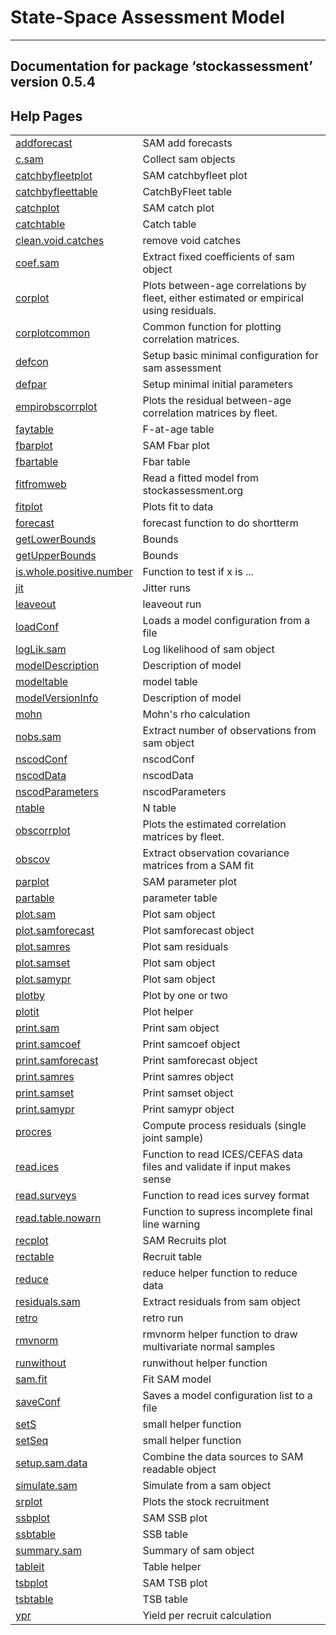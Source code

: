 State-Space Assessment Model
============================

------------------------------------------------------------------------

Documentation for package ‘stockassessment’ version 0.5.4
---------------------------------------------------------

Help Pages
----------

|                                                         |                                                                                         |
|---------------------------------------------------------|-----------------------------------------------------------------------------------------|
| [addforecast](addforecast.md)                           | SAM add forecasts                                                                       |
| [c.sam](c.sam.md)                                       | Collect sam objects                                                                     |
| [catchbyfleetplot](catchbyfleetplot.md)                 | SAM catchbyfleet plot                                                                   |
| [catchbyfleettable](catchbyfleettable.md)               | CatchByFleet table                                                                      |
| [catchplot](catchplot.md)                               | SAM catch plot                                                                          |
| [catchtable](catchtable.md)                             | Catch table                                                                             |
| [clean.void.catches](clean.void.catches.md)             | remove void catches                                                                     |
| [coef.sam](coef.sam.md)                                 | Extract fixed coefficients of sam object                                                |
| [corplot](corplot.md)                                   | Plots between-age correlations by fleet, either estimated or empirical using residuals. |
| [corplotcommon](corplotcommon.md)                       | Common function for plotting correlation matrices.                                      |
| [defcon](defcon.md)                                     | Setup basic minimal configuration for sam assessment                                    |
| [defpar](defpar.md)                                     | Setup minimal initial parameters                                                        |
| [empirobscorrplot](empirobscorrplot.md)                 | Plots the residual between-age correlation matrices by fleet.                           |
| [faytable](faytable.md)                                 | F-at-age table                                                                          |
| [fbarplot](fbarplot.md)                                 | SAM Fbar plot                                                                           |
| [fbartable](fbartable.md)                               | Fbar table                                                                              |
| [fitfromweb](fitfromweb.md)                             | Read a fitted model from stockassessment.org                                            |
| [fitplot](fitplot.md)                                   | Plots fit to data                                                                       |
| [forecast](forecast.md)                                 | forecast function to do shortterm                                                       |
| [getLowerBounds](getLowerBounds.md)                     | Bounds                                                                                  |
| [getUpperBounds](getUpperBounds.md)                     | Bounds                                                                                  |
| [is.whole.positive.number](is.whole.positive.number.md) | Function to test if x is ...                                                            |
| [jit](jit.md)                                           | Jitter runs                                                                             |
| [leaveout](leaveout.md)                                 | leaveout run                                                                            |
| [loadConf](loadConf.md)                                 | Loads a model configuration from a file                                                 |
| [logLik.sam](logLik.sam.md)                             | Log likelihood of sam object                                                            |
| [modelDescription](modelDescription.md)                 | Description of model                                                                    |
| [modeltable](modeltable.md)                             | model table                                                                             |
| [modelVersionInfo](modelVersionInfo.md)                 | Description of model                                                                    |
| [mohn](mohn.md)                                         | Mohn's rho calculation                                                                  |
| [nobs.sam](nobs.sam.md)                                 | Extract number of observations from sam object                                          |
| [nscodConf](nscodConf.md)                               | nscodConf                                                                               |
| [nscodData](nscodData.md)                               | nscodData                                                                               |
| [nscodParameters](nscodParameters.md)                   | nscodParameters                                                                         |
| [ntable](ntable.md)                                     | N table                                                                                 |
| [obscorrplot](obscorrplot.md)                           | Plots the estimated correlation matrices by fleet.                                      |
| [obscov](obscov.md)                                     | Extract observation covariance matrices from a SAM fit                                  |
| [parplot](parplot.md)                                   | SAM parameter plot                                                                      |
| [partable](partable.md)                                 | parameter table                                                                         |
| [plot.sam](plot.sam.md)                                 | Plot sam object                                                                         |
| [plot.samforecast](plot.samforecast.md)                 | Plot samforecast object                                                                 |
| [plot.samres](plot.samres.md)                           | Plot sam residuals                                                                      |
| [plot.samset](plot.samset.md)                           | Plot sam object                                                                         |
| [plot.samypr](plot.samypr.md)                           | Plot sam object                                                                         |
| [plotby](plotby.md)                                     | Plot by one or two                                                                      |
| [plotit](plotit.md)                                     | Plot helper                                                                             |
| [print.sam](print.sam.md)                               | Print sam object                                                                        |
| [print.samcoef](print.samcoef.md)                       | Print samcoef object                                                                    |
| [print.samforecast](print.samforecast.md)               | Print samforecast object                                                                |
| [print.samres](print.samres.md)                         | Print samres object                                                                     |
| [print.samset](print.samset.md)                         | Print samset object                                                                     |
| [print.samypr](print.samypr.md)                         | Print samypr object                                                                     |
| [procres](procres.md)                                   | Compute process residuals (single joint sample)                                         |
| [read.ices](read.ices.md)                               | Function to read ICES/CEFAS data files and validate if input makes sense                |
| [read.surveys](read.surveys.md)                         | Function to read ices survey format                                                     |
| [read.table.nowarn](read.table.nowarn.md)               | Function to supress incomplete final line warning                                       |
| [recplot](recplot.md)                                   | SAM Recruits plot                                                                       |
| [rectable](rectable.md)                                 | Recruit table                                                                           |
| [reduce](reduce.md)                                     | reduce helper function to reduce data                                                   |
| [residuals.sam](residuals.sam.md)                       | Extract residuals from sam object                                                       |
| [retro](retro.md)                                       | retro run                                                                               |
| [rmvnorm](rmvnorm.md)                                   | rmvnorm helper function to draw multivariate normal samples                             |
| [runwithout](runwithout.md)                             | runwithout helper function                                                              |
| [sam.fit](sam.fit.md)                                   | Fit SAM model                                                                           |
| [saveConf](saveConf.md)                                 | Saves a model configuration list to a file                                              |
| [setS](setS.md)                                         | small helper function                                                                   |
| [setSeq](setSeq.md)                                     | small helper function                                                                   |
| [setup.sam.data](setup.sam.data.md)                     | Combine the data sources to SAM readable object                                         |
| [simulate.sam](simulate.sam.md)                         | Simulate from a sam object                                                              |
| [srplot](srplot.md)                                     | Plots the stock recruitment                                                             |
| [ssbplot](ssbplot.md)                                   | SAM SSB plot                                                                            |
| [ssbtable](ssbtable.md)                                 | SSB table                                                                               |
| [summary.sam](summary.sam.md)                           | Summary of sam object                                                                   |
| [tableit](tableit.md)                                   | Table helper                                                                            |
| [tsbplot](tsbplot.md)                                   | SAM TSB plot                                                                            |
| [tsbtable](tsbtable.md)                                 | TSB table                                                                               |
| [ypr](ypr.md)                                           | Yield per recruit calculation                                                           |


